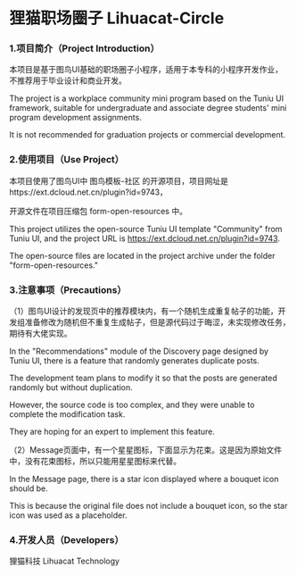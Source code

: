 # 狸猫职场圈子 Lihuacat-Circle

### 1.项目简介（Project Introduction）

本项目是基于图鸟UI基础的职场圈子小程序，适用于本专科的小程序开发作业，不推荐用于毕业设计和商业开发。

The project is a workplace community mini program based on the Tuniu UI framework, suitable for undergraduate and associate degree students' mini program development assignments. 

It is not recommended for graduation projects or commercial development.


### 2.使用项目（Use Project）

本项目使用了图鸟UI中 图鸟模板-社区 的开源项目，项目网址是https://ext.dcloud.net.cn/plugin?id=9743，

开源文件在项目压缩包 form-open-resources 中。

This project utilizes the open-source Tuniu UI template "Community" from Tuniu UI, and the project URL is https://ext.dcloud.net.cn/plugin?id=9743. 

The open-source files are located in the project archive under the folder "form-open-resources."

### 3.注意事项（Precautions）

（1）图鸟UI设计的发现页中的推荐模块内，有一个随机生成重复帖子的功能，开发组准备修改为随机但不重复生成帖子，但是源代码过于晦涩，未实现修改任务，期待有大佬实现。

In the "Recommendations" module of the Discovery page designed by Tuniu UI, there is a feature that randomly generates duplicate posts. 

The development team plans to modify it so that the posts are generated randomly but without duplication.

However, the source code is too complex, and they were unable to complete the modification task. 

They are hoping for an expert to implement this feature.

（2）Message页面中，有一个星星图标，下面显示为花束。这是因为原始文件中，没有花束图标，所以只能用星星图标来代替。

In the Message page, there is a star icon displayed where a bouquet icon should be. 

This is because the original file does not include a bouquet icon, so the star icon was used as a placeholder.

### 4.开发人员（Developers）

狸猫科技 Lihuacat Technology

###

